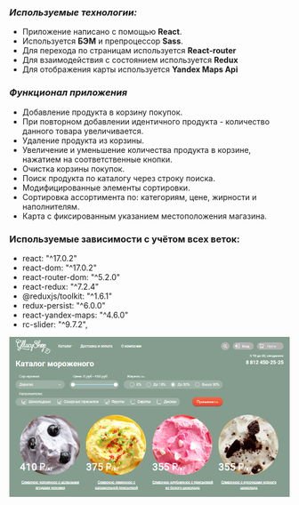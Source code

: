 ### *Используемые технологии:*

* Приложение написано с помощью **React**.
* Используется **БЭМ** и препроцессор **Sass**.
* Для перехода по страницам используется **React-router**
* Для взаимодействия с состоянием используется **Redux**
* Для отображения карты используется **Yandex Maps Api**

### *Функционал приложения*
   - Добавление продукта в корзину покупок.
   - При повторном добавлении идентичного продукта - количество данного товара увеличивается.
   - Удаление продукта из корзины.
   - Увеличение и уменьшение количества продукта в корзине, нажатием на соответственные кнопки.
   - Очистка корзины покупок.
   - Поиск продукта по каталогу через строку поиска.
   - Модифицированные элементы сортировки.
   - Сортировка ассортимента по: категориям, цене, жирности и наполнителям.
   - Карта с фиксированным указанием местоположения магазина.

### Используемые зависимости с учётом всех веток:
- react: "^17.0.2"
- react-dom: "^17.0.2"
- react-router-dom: "^5.2.0"
- react-redux: "^7.2.4"
- @reduxjs/toolkit: "^1.6.1"
- redux-persist: "^6.0.0"
- react-yandex-maps: "^4.6.0"
- rc-slider: "^9.7.2",


<img src="https://github.com/arturvolokhin/images/blob/main/scrinshots/icecream-shop.png"></img>
